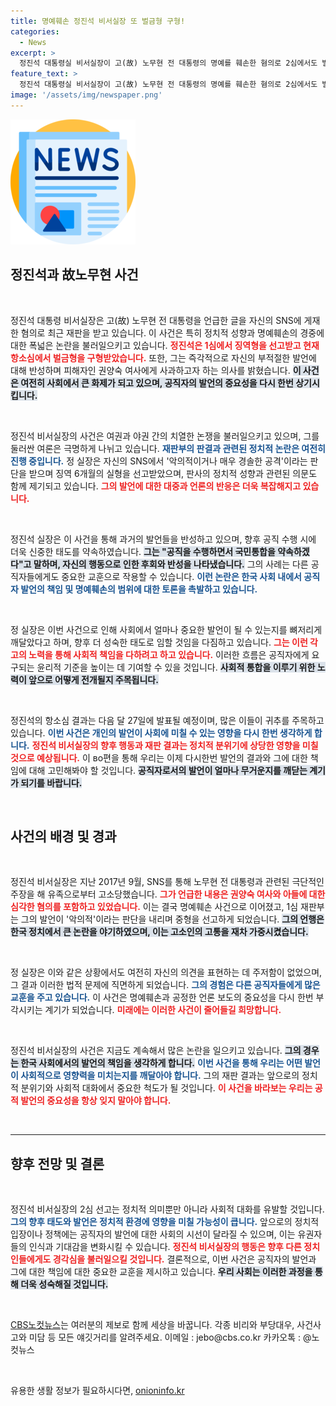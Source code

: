 ```yaml
---
title: 명예훼손 정진석 비서실장 또 벌금형 구형!
categories:
  - News
excerpt: >
  정진석 대통령실 비서실장이 고(故) 노무현 전 대통령의 명예를 훼손한 혐의로 2심에서도 벌금 500만원 구형을 받았다. 그는 권양숙 여사에게 사과 의사를 밝히며 국민 통합을 약속했다. 1심 판결에 대한 논란도 재점화되고 있다.
feature_text: >
  정진석 대통령실 비서실장이 고(故) 노무현 전 대통령의 명예를 훼손한 혐의로 2심에서도 벌금 500만원 구형을 받았다. 그는 권양숙 여사에게 사과 의사를 밝히며 국민 통합을 약속했다. 1심 판결에 대한 논란도 재점화되고 있다.
image: '/assets/img/newspaper.png'
---
```


<p><img src="/assets/img/newspaper.png" alt="kimp 속보" /></p>

<h2 data-ke-size="size26">정진석과 故노무현 사건</h2>

<p data-ke-size="size16">&nbsp;</p>

<p>정진석 대통령 비서실장은 고(故) 노무현 전 대통령을 언급한 글을 자신의 SNS에 게재한 혐의로 최근 재판을 받고 있습니다. 이 사건은 특히 정치적 성향과 명예훼손의 경중에 대한 폭넓은 논란을 불러일으키고 있습니다. <b><span style="color: #ee2323;">정진석은 1심에서 징역형을 선고받고 현재 항소심에서 벌금형을 구형받았습니다.</span></b> 또한, 그는 즉각적으로 자신의 부적절한 발언에 대해 반성하며 피해자인 권양숙 여사에게 사과하고자 하는 의사를 밝혔습니다. <b><span style="background-color: #21538527;">이 사건은 여전히 사회에서 큰 화제가 되고 있으며, 공직자의 발언의 중요성을 다시 한번 상기시킵니다.</span></b> </p>

<p data-ke-size="size16">&nbsp;</p>

<p>정진석 비서실장의 사건은 여권과 야권 간의 치열한 논쟁을 불러일으키고 있으며, 그를 둘러싼 여론은 극명하게 나뉘고 있습니다. <b><span style="color: #1a5490;">재판부의 판결과 관련된 정치적 논란은 여전히 진행 중입니다.</span></b> 정 실장은 자신의 SNS에서 '악의적이거나 매우 경솔한 공격'이라는 판단을 받으며 징역 6개월의 실형을 선고받았으며, 판사의 정치적 성향과 관련된 의문도 함께 제기되고 있습니다. <b><span style="color: #ee2323;">그의 발언에 대한 대중과 언론의 반응은 더욱 복잡해지고 있습니다.</span></b></p>

<p data-ke-size="size16">&nbsp;</p>

<p>정진석 실장은 이 사건을 통해 과거의 발언들을 반성하고 있으며, 향후 공직 수행 시에 더욱 신중한 태도를 약속하였습니다. <b><span style="background-color: #21538527;">그는 "공직을 수행하면서 국민통합을 약속하겠다"고 말하며, 자신의 행동으로 인한 후회와 반성을 나타냈습니다.</span></b> 그의 사례는 다른 공직자들에게도 중요한 교훈으로 작용할 수 있습니다. <b><span style="color: #1a5490;">이런 논란은 한국 사회 내에서 공직자 발언의 책임 및 명예훼손의 범위에 대한 토론을 촉발하고 있습니다.</span></b></p>

<p data-ke-size="size16">&nbsp;</p>

<p>정 실장은 이번 사건으로 인해 사회에서 얼마나 중요한 발언이 될 수 있는지를 뼈저리게 깨달았다고 하며, 향후 더 성숙한 태도로 임할 것임을 다짐하고 있습니다. <b><span style="color: #ee2323;">그는 이런 각고의 노력을 통해 사회적 책임을 다하려고 하고 있습니다.</span></b> 이러한 흐름은 공직자에게 요구되는 윤리적 기준을 높이는 데 기여할 수 있을 것입니다. <b><span style="background-color: #21538527;">사회적 통합을 이루기 위한 노력이 앞으로 어떻게 전개될지 주목됩니다.</span></b></p>

<p data-ke-size="size16">&nbsp;</p>

<p>정진석의 항소심 결과는 다음 달 27일에 발표될 예정이며, 많은 이들이 귀추를 주목하고 있습니다. <b><span style="color: #1a5490;">이번 사건은 개인의 발언이 사회에 미칠 수 있는 영향을 다시 한번 생각하게 합니다.</span></b> <b><span style="color: #ee2323;">정진석 비서실장의 향후 행동과 재판 결과는 정치적 분위기에 상당한 영향을 미칠 것으로 예상됩니다.</span></b> 이 во편을 통해 우리는 이제 다시한번 발언의 결과와 그에 대한 책임에 대해 고민해봐야 할 것입니다. <b><span style="background-color: #21538527;">공직자로서의 발언이 얼마나 무거운지를 깨닫는 계기가 되기를 바랍니다.</span></b></p>

<p data-ke-size="size16">&nbsp;</p>

<h2 data-ke-size="size26">사건의 배경 및 경과</h2>

<p data-ke-size="size16">&nbsp;</p>

<p>정진석 비서실장은 지난 2017년 9월, SNS를 통해 노무현 전 대통령과 관련된 극단적인 주장을 해 유족으로부터 고소당했습니다. <b><span style="color: #ee2323;">그가 언급한 내용은 권양숙 여사와 아들에 대한 심각한 혐의를 포함하고 있었습니다.</span></b> 이는 결국 명예훼손 사건으로 이어졌고, 1심 재판부는 그의 발언이 '악의적'이라는 판단을 내리며 중형을 선고하게 되었습니다. <b><span style="background-color: #21538527;">그의 언행은 한국 정치에서 큰 논란을 야기하였으며, 이는 고소인의 고통을 재차 가중시켰습니다.</span></b></p>

<p data-ke-size="size16">&nbsp;</p>

<p>정 실장은 이와 같은 상황에서도 여전히 자신의 의견을 표현하는 데 주저함이 없었으며, 그 결과 이러한 법적 문제에 직면하게 되었습니다. <b><span style="color: #1a5490;">그의 경험은 다른 공직자들에게 많은 교훈을 주고 있습니다.</span></b> 이 사건은 명예훼손과 공정한 언론 보도의 중요성을 다시 한번 부각시키는 계기가 되었습니다. <b><span style="color: #ee2323;">미래에는 이러한 사건이 줄어들길 희망합니다.</span></b></p>

<p data-ke-size="size16">&nbsp;</p>

<p>정진석 비서실장의 사건은 지금도 계속해서 많은 논란을 일으키고 있습니다. <b><span style="background-color: #21538527;">그의 경우는 한국 사회에서의 발언의 책임을 생각하게 합니다.</span></b> <b><span style="color: #1a5490;">이번 사건을 통해 우리는 어떤 발언이 사회적으로 영향력을 미치는지를 깨달아야 합니다.</span></b> 그의 재판 결과는 앞으로의 정치적 분위기와 사회적 대화에서 중요한 척도가 될 것입니다. <b><span style="color: #ee2323;">이 사건을 바라보는 우리는 공적 발언의 중요성을 항상 잊지 말아야 합니다.</span></b></p>

<p data-ke-size="size16">&nbsp;</p>

<hr>

<h2 data-ke-size="size26">향후 전망 및 결론</h2>

<p data-ke-size="size16">&nbsp;</p>

<p>정진석 비서실장의 2심 선고는 정치적 의미뿐만 아니라 사회적 대화를 유발할 것입니다. <b><span style="color: #1a5490;">그의 향후 태도와 발언은 정치적 환경에 영향을 미칠 가능성이 큽니다.</span></b> 앞으로의 정치적 입장이나 정책에는 공직자의 발언에 대한 사회의 시선이 달라질 수 있으며, 이는 유권자들의 인식과 기대감을 변화시킬 수 있습니다. <b><span style="color: #ee2323;">정진석 비서실장의 행동은 향후 다른 정치인들에게도 경각심을 불러일으킬 것입니다.</span></b> 결론적으로, 이번 사건은 공직자의 발언과 그에 대한 책임에 대한 중요한 교훈을 제시하고 있습니다. <b><span style="background-color: #21538527;">우리 사회는 이러한 과정을 통해 더욱 성숙해질 것입니다.</span></b> </p>

<p data-ke-size="size16">&nbsp;</p>

<p><a href="https://url.kr/b71afn">CBS노컷뉴스</a>는 여러분의 제보로 함께 세상을 바꿉니다. 각종 비리와 부당대우, 사건사고와 미담 등 모든 얘깃거리를 알려주세요. 이메일 : jebo@cbs.co.kr 카카오톡 : @노컷뉴스</p>

<p data-ke-size="size16">&nbsp;</p>
유용한 생활 정보가 필요하시다면, <a href="https://onioninfo.kr" rel="dofollow">onioninfo.kr</a>


